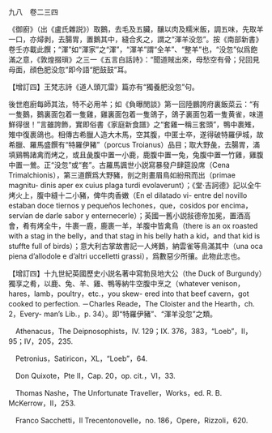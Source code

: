 九八　卷二三四

《御廚》（出《盧氏雜説》）取鵝，去毛及五臟，釀以肉及糯米飯，調五味，先取羊一口，亦燖剥，去腸胃，置鵝其中，縫合炙之，謂之“渾羊没忽”。按《南部新書》卷壬亦載此饌；“渾”如“渾家”之“渾”，“渾羊”謂“全羊”、“整羊”也，“没忽”似爲飽滿之意，《敦煌掇瑣》之三一《五言白話詩》：“聞道賊出來，母愁空有骨；兒回見母面，顔色肥没忽”即今語“肥鼓鼓”耳。

【增訂四】王梵志詩《道人頭兀雷》篇亦有“獨養肥没忽”句。

後世庖廚每師其法，特不必用羊；如《負曝閒談》第一回陸鵬誇府裏飯菜云：“有一隻鵝，鵝裏面包着一隻雞，雞裏面包着一隻鴿子，鴿子裏面包着一隻黄雀，味道鮮得很！”言雖誇飾，實即俗書《家庭新食譜》之“套雞一稱三套頭”，鴨中裹雉，雉中復裹鴿也。相傳古希臘人造大木馬，空其腹，中匿士卒，遂得破特羅伊城，故希臘、羅馬盛饌有“特羅伊豬”（porcus Troianus）品目；取大野彘，去腸胃，滿填鷄鴨諸禽而烤之，或且彘腹中置一小鹿，鹿腹中置一兔，兔腹中置一竹雞，雞腹中置一鶯。正“没忽”或“套”。古羅馬諷世小説寫暴發户肆筵設席（Cena Trimalchionis），第三道饌爲大野豬，剖之則畫眉鳥如紛飛而出（primae magnitu-
dinis aper ex cuius plaga turdi evolaverunt）；《堂·吉訶德》記以全牛烤火上，腹中縫十二小豬，俾牛肉香嫩（En el dilatado vi-
entre del novillo estaban doce tiernos y pequeños lechones，que，cosidos por encima，servían de darle sabor y enternecerle）；英國一舊小説敍德帝加冕，置酒高會，肴有烤全牛，牛裹一鹿，鹿裹一羊，羊腹中皆禽鳥（there is an ox roasted with a stag in the belly，and that stag in his belly hath a kid，and that kid is stuffte full of birds）；意大利古掌故書記一人烤鵝，納雲雀等鳥滿其中（una oca piena d’allodole e d’altri uccelletti grassi），爲數惡少所攘。此物此志也。

【增訂四】十九世紀英國歷史小説名著中寫勃艮地大公（the Duck of Burgundy）獨享之肴，以鹿、兔、羊、雞、鴨等納牛空腹中烹之（whatever venison，hares，lamb，poultry，etc.，you skew-
ered into that beef cavern，got cooked to perfection. －Charles Reade，The Cloister and the Hearth，ch. 2，Every-
man’s Lib.，p. 34）。即“特羅伊豬”、“渾羊没忽”之類。









　Athenacus，The Deipnosophists，IV. 129；IX. 376，383，“Loeb”，II，95；IV，205，235.

　Petronius，Satiricon，XL，“Loeb”，64.

　Don Quixote，Pte II，Cap. 20，op. cit.，VI，33.

　Thomas Nashe，The Unfortunate Traveller，Works，ed. R. B. McKerrow，II，253.

　Franco Sacchetti，Il Trecentonovelle，no. 186，Opere，Rizzoli，620.